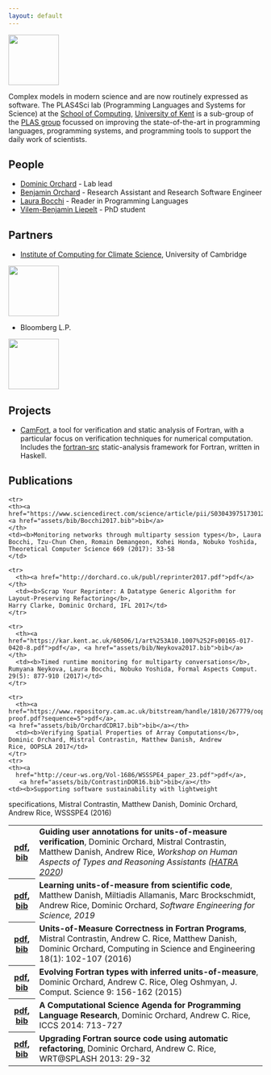 ```yaml
---
layout: default
---
```


<img src="https://camfort.github.io/tvcs2017/kent-logo.jpg" style="height:100px;float:right:" />

Complex models in modern science and are now routinely expressed as software. The PLAS4Sci lab (Programming Languages and Systems
for Science) at the [School of Computing](https://www.cs.kent.ac.uk/), [University of Kent](https://www.kent.ac.uk/) is a sub-group
of the [PLAS group](https://research.kent.ac.uk/programming-languages-systems/) focussed on improving the state-of-the-art in programming languages, programming systems, and programming tools to support the daily work of scientists.

## People

* [Dominic Orchard](https://dorchard.github.io/) - Lab lead
* [Benjamin Orchard](https://github.com/raehik) - Research Assistant and Research Software Engineer
* [Laura Bocchi](https://www.kent.ac.uk/computing/people/3119/bocchi-laura) - Reader in Programming Languages
* [Vilem-Benjamin Liepelt](https://github.com/buggymcbugfix/not-not-a-blog#blog) - PhD student

## Partners

* [Institute of Computing for Climate Science](https://cambridge-iccs.github.io/), University of Cambridge
<img src="https://cambridge-iccs.github.io/assets/images/iccs-uni-logo.png" style='width:100px;' />

* Bloomberg L.P.
<img src="https://en.wikipedia.org/wiki/File:Bloomberg_logo.svg" style='width:100px;' />

## Projects

* [CamFort](https://camfort.github.com), a tool for verification and static analysis of Fortran, with a particular focus on verification techniques for numerical computation. Includes the [fortran-src](https://github.com/camfort/fortran-src) static-analysis framework for Fortran, written in Haskell.

## Publications

<table id="pubs">
  <tr>
    <th><a
      href="https://arxiv.org/abs/2011.06094">pdf</a>,
      <a href="https://dblp.org/rec/journals/corr/abs-2011-06094.html?view=bibtex">bib</a>
    </th>
      <td><b>Guiding user annotations for units-of-measure verification</b>,
  Dominic Orchard, Mistral Contrastin, Matthew Danish, Andrew Rice,
	<i>Workshop on Human Aspects of Types and Reasoning Assistants
	(<a href="https://2020.splashcon.org/home/hatra-2020?plenary=Hide%20plenary%20sessions">HATRA 2020</a>)</i>
      </td>
      </tr>
  <tr>
    <th><a
      href="https://www.cl.cam.ac.uk/~mrd45/se4science19.pdf">pdf</a>,
      <a href="assets/bib/DanishABRO19.bib">bib</a>
    </th>
      <td><b> Learning units-of-measure from scientific code</b>,
  Matthew Danish, Miltiadis Allamanis, Marc Brockschmidt, Andrew Rice,
	 Dominic Orchard,
	<i>Software Engineering for Science, 2019</i>
      </td>
      </tr>
	
    <tr>
    <th><a href="https://www.sciencedirect.com/science/article/pii/S0304397517301263">pdf</a>, <a href="assets/bib/Bocchi2017.bib">bib</a>
    </th>
    <td><b>Monitoring networks through multiparty session types</b>, Laura Bocchi, Tzu-Chun Chen, Romain Demangeon, Kohei Honda, Nobuko Yoshida, Theoretical Computer Science 669 (2017): 33-58
    </td>
  </tr>	
	
    <tr>
      <th><a href="http://dorchard.co.uk/publ/reprinter2017.pdf">pdf</a></th>
      <td><b>Scrap Your Reprinter: A Datatype Generic Algorithm for
	Layout-Preserving Refactoring</b>,
	Harry Clarke, Dominic Orchard, IFL 2017</td>
    </tr>
	
    <tr>
      <th><a href="https://kar.kent.ac.uk/60506/1/art%253A10.1007%252Fs00165-017-0420-8.pdf">pdf</a>, <a href="assets/bib/Neykova2017.bib">bib</a>
    </th>
      <td><b>Timed runtime monitoring for multiparty conversations</b>,
	Rumyana Neykova, Laura Bocchi, Nobuko Yoshida, Formal Aspects Comput. 29(5): 877-910 (2017)</td>
    </tr>
	
    <tr>
      <th><a
	href="https://www.repository.cam.ac.uk/bitstream/handle/1810/267779/oopsla-proof.pdf?sequence=5">pdf</a>,
	<a href="assets/bib/OrchardCDR17.bib">bib</a></th>
      <td><b>Verifying Spatial Properties of Array Computations</b>,
	Dominic Orchard, Mistral Contrastin, Matthew Danish, Andrew
	Rice, OOPSLA 2017</td>
    </tr>
    <tr>
    <th><a
      href="http://ceur-ws.org/Vol-1686/WSSSPE4_paper_23.pdf">pdf</a>,
       <a href="assets/bib/ContrastinDOR16.bib">bib</a></th>
    <td><b>Supporting software sustainability with lightweight
  specifications</b>, Mistral Contrastin, Matthew Danish, Dominic
  Orchard, Andrew Rice, WSSSPE4 (2016)
    </td>
  </tr>

  <tr>
    <th><a href="http://www.cl.cam.ac.uk/~acr31/pubs/contrastin-units.pdf">pdf</a>, <a href="assets/bib/ContrastinRDO16.bib">bib</a></th>
    <td><b>Units-of-Measure Correctness in Fortran
      Programs</b>, Mistral Contrastin, Andrew C. Rice, Matthew Danish, Dominic
      Orchard, Computing in Science and Engineering 18(1): 102-107 (2016)
    </td>
  </tr>

  <tr>
    <th><a
      href="https://www.cs.kent.ac.uk/people/staff/dao7/publ/iccs15-fortran-units.pdf">pdf</a>, <a href="assets/bib/OrchardRO15.bib">bib</a></th>
    <td><b>Evolving Fortran types with inferred units-of-measure</b>,
      Dominic Orchard, Andrew C. Rice, Oleg Oshmyan, J. Comput. Science 9:
      156-162 (2015)
    </td>
  </tr>

  <tr>
    <th><a
    href="https://www.cs.kent.ac.uk/people/staff/dao7/publ/iccs14-orchard-rice.pdf">pdf</a>, <a href="assets/bib/OrchardR14.bib">bib</a>
    </th>
    <td><b>A Computational Science Agenda for Programming Language
      Research</b>, Dominic Orchard, Andrew C. Rice, ICCS 2014: 713-727
    </td>
  </tr>


  <tr>
    <th><a
      href="https://www.cs.kent.ac.uk/people/staff/dao7/publ/wrt13-orchard-rice.pdf">pdf</a>, <a href="assets/bib/OrchardR13.bib">bib</a>
    </th>
    <td><b>Upgrading Fortran source code
      using automatic refactoring</b>,
      Dominic Orchard, Andrew C. Rice, WRT@SPLASH 2013: 29-32
    </td>
  </tr>
</table>

